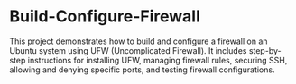 # Build-Configure-Firewall
This project demonstrates how to build and configure a firewall on an Ubuntu system using UFW (Uncomplicated Firewall). It includes step-by-step instructions for installing UFW, managing firewall rules, securing SSH, allowing and denying specific ports, and testing firewall configurations.
